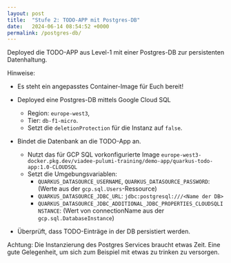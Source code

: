 ```yaml
---
layout: post
title:  "Stufe 2: TODO-APP mit Postgres-DB"
date:   2024-06-14 08:54:52 +0000
permalink: /postgres-db/
---
```


Deployed die TODO-APP aus Level-1 mit einer Postgres-DB zur persistenten Datenhaltung.

Hinweise:
- Es steht ein angepasstes Container-Image für Euch bereit!

- Deployed eine Postgres-DB mittels Google Cloud SQL
  - Region: `europe-west3`, 
  - Tier: `db-f1-micro`.
  - Setzt die `deletionProtection` für die Instanz auf `false`.
- Bindet die Datenbank an die TODO-App an.
  - Nutzt das für GCP SQL vorkonfigurierte Image `europe-west3-docker.pkg.dev/viadee-pulumi-training/demo-app/quarkus-todo-app:1.0-CLOUDSQL`
  - Setzt die Umgebungsvariablen:
    - `QUARKUS_DATASOURCE_USERNAME`, `QUARKUS_DATASOURCE_PASSWORD`: (Werte aus der `gcp.sql.Users`-Ressource)
    - `QUARKUS_DATASOURCE_JDBC_URL`: `jdbc:postgresql:///<Name der DB>`
    - `QUARKUS_DATASOURCE_JDBC_ADDITIONAL_JDBC_PROPERTIES_CLOUDSQLINSTANCE`: (Wert von connectionName aus der `gcp.sql.DatabaseInstance`)
- Überprüft, dass TODO-Einträge in der DB persistiert werden.

Achtung: Die Instanzierung des Postgres Services braucht etwas Zeit. Eine gute Gelegenheit, um sich zum Beispiel mit etwas zu trinken zu versorgen.
